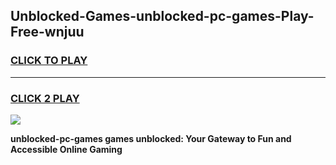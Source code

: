 
## Unblocked-Games-unblocked-pc-games-Play-Free-wnjuu
<h3>
<a href="https://premium76.site?title=unblocked-pc-games&ref=24M">CLICK TO PLAY</a></h3>
<hr>

<h3>
<a href="https://premium76.site?title=unblocked-pc-games&ref=24M">CLICK 2 PLAY</a>
  
</h3>

<a href="https://premium76.site?title=unblocked-pc-games&ref=24M"><img src="https://clearcache.store/games.png"></a>


**unblocked-pc-games games unblocked: Your Gateway to Fun and Accessible Online Gaming**
